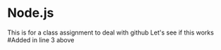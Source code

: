 # Node.js
This is for a class assignment to deal with github
Let's see if this works
#Added in line 3 above
